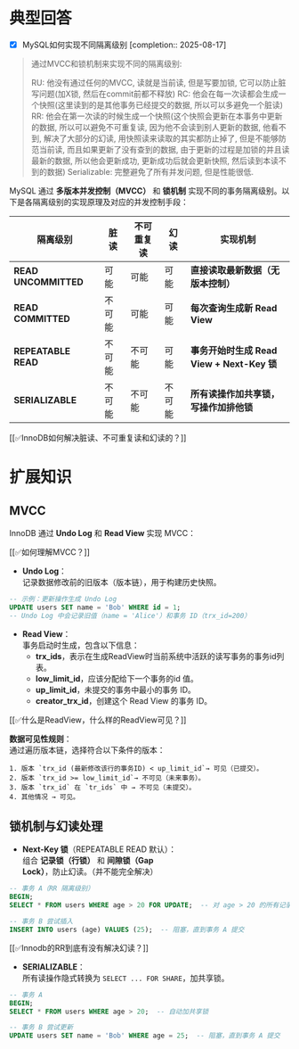 # 典型回答

- [x] MySQL如何实现不同隔离级别  [completion:: 2025-08-17]

> 通过MVCC和锁机制来实现不同的隔离级别:
> 
> RU: 他没有通过任何的MVCC, 读就是当前读, 但是写要加锁, 它可以防止脏写问题(加X锁, 然后在commit前都不释放)
> RC: 他会在每一次读都会生成一个快照(这里读到的是其他事务已经提交的数据, 所以可以多避免一个脏读)
> RR: 他会在第一次读的时候生成一个快照(这个快照会更新在本事务中更新的数据, 所以可以避免不可重复读, 因为他不会读到别人更新的数据, 他看不到, 解决了大部分的幻读, 用快照读来读取的其实都防止掉了, 但是不能够防范当前读, 而且如果更新了没有查到的数据, 由于更新的过程是加锁的并且读最新的数据, 所以他会更新成功, 更新成功后就会更新快照, 然后读到本读不到的数据)
> Serializable: 完整避免了所有并发问题, 但是性能很低.



MySQL 通过 **多版本并发控制（MVCC）** 和 **锁机制** 实现不同的事务隔离级别。以下是各隔离级别的实现原理及对应的并发控制手段：



| 隔离级别 | 脏读 | 不可重复读 | 幻读 | **实现机制** |
| --- | --- | --- | --- | --- |
| **READ UNCOMMITTED** | 可能 | 可能 | 可能 | **直接读取最新数据（无版本控制）** |
| **READ COMMITTED** | 不可能 | 可能 | 可能 | **每次查询生成新 Read View** |
| **REPEATABLE READ** | 不可能 | 不可能 | 可能 | **事务开始时生成 Read View + Next-Key 锁** |
| **SERIALIZABLE** | 不可能 | 不可能 | 不可能 | **所有读操作加共享锁，写操作加排他锁** |




[[✅InnoDB如何解决脏读、不可重复读和幻读的？]]



# 扩展知识
## MVCC
InnoDB 通过 **Undo Log** 和 **Read View** 实现 MVCC：



[[✅如何理解MVCC？]]



+ **Undo Log**：  
记录数据修改前的旧版本（版本链），用于构建历史快照。

```sql
-- 示例：更新操作生成 Undo Log
UPDATE users SET name = 'Bob' WHERE id = 1;
-- Undo Log 中会记录旧值（name = 'Alice'）和事务 ID（trx_id=200）
```



+ **Read View**：  
事务启动时生成，包含以下信息：
    - **trx_ids**，表示在生成ReadView时当前系统中活跃的读写事务的事务id列表。
    - **low_limit_id**，应该分配给下一个事务的id 值。
    - **up_limit_id**，未提交的事务中最小的事务 ID。
    - **creator_trx_id**，创建这个 Read View 的事务 ID。



[[✅什么是ReadView，什么样的ReadView可见？]]



**数据可见性规则**：  
通过遍历版本链，选择符合以下条件的版本：

    1. 版本 `trx_id (最新修改该行的事务ID) < up_limit_id`→ 可见（已提交）。
    2. 版本 `trx_id >= low_limit_id`→ 不可见（未来事务）。
    3. 版本 `trx_id` 在 `tr_ids` 中 → 不可见（未提交）。
    4. 其他情况 → 可见。



## 锁机制与幻读处理
+ **Next-Key 锁**（REPEATABLE READ 默认）：  
组合 **记录锁（行锁）** 和 **间隙锁（Gap Lock）**，防止幻读。（并不能完全解决）

```sql
-- 事务 A（RR 隔离级别）
BEGIN;
SELECT * FROM users WHERE age > 20 FOR UPDATE;  -- 对 age > 20 的所有记录及间隙加锁

-- 事务 B 尝试插入
INSERT INTO users (age) VALUES (25);  -- 阻塞，直到事务 A 提交
```



[[✅Innodb的RR到底有没有解决幻读？]]



+ **SERIALIZABLE**：  
所有读操作隐式转换为 `SELECT ... FOR SHARE`，加共享锁。

```sql
-- 事务 A
BEGIN;
SELECT * FROM users WHERE age > 20;  -- 自动加共享锁

-- 事务 B 尝试更新
UPDATE users SET name = 'Bob' WHERE age = 25;  -- 阻塞，直到事务 A 提交
```





